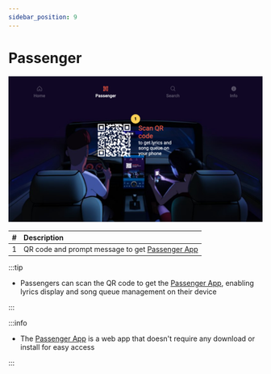 ```yaml
---
sidebar_position: 9
---
```


# Passenger

![Passenger](img/passengers.png)

|   # | Description                                                                                 |
| --: | :------------------------------------------------------------------------------------------ |
|   1 | QR code and prompt message to get [Passenger App](/docs/Passenger%20App/Overview.md)                                                |

:::tip

- Passengers can scan the QR code to get the [Passenger App](/docs/Passenger%20App/Overview.md), enabling lyrics display and song queue management on their device

:::

:::info

- The [Passenger App](/docs/Passenger%20App/Overview.md) is a web app that doesn't require any download or install for easy access

:::